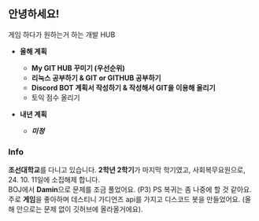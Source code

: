 ## 안녕하세요!
게임 하다가 원하는거 하는 개발 HUB
* **올해 계획**
  - **My GIT HUB 꾸미기 (우선순위)**
  - **리눅스 공부하기 & GIT or GITHUB 공부하기**
  - **Discord BOT 계획서 작성하기 & 작성해서 GIT을 이용해 올리기**
  - 토익 점수 올리기
  
* **내년 계획**
  - ***미정***

### Info
**조선대학교**를 다니고 있습니다. **2학년 2학기**가 마지막 학기였고, 사회복무요원으로, 24. 10. 11일에 소집해제 합니다.   
BOJ에서 **Damin**으로 문제를 조금 풀었어요. (P3) PS 복귀는 좀 나중에 할 것 같아요.   
주로 **게임**을 좋아하며 데스티니 가디언즈 api를 가지고 디스코드 봇을 만들었어요. (올해 안으로는 문제 없이 깃허브에 올라올거에요).   
